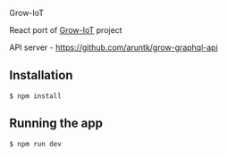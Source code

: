 Grow-IoT

React port of [Grow-IoT](https://github.com/CommonGarden/Grow-IoT/) project

API server - https://github.com/aruntk/grow-graphql-api


## Installation

    $ npm install


## Running the app

    $ npm run dev

